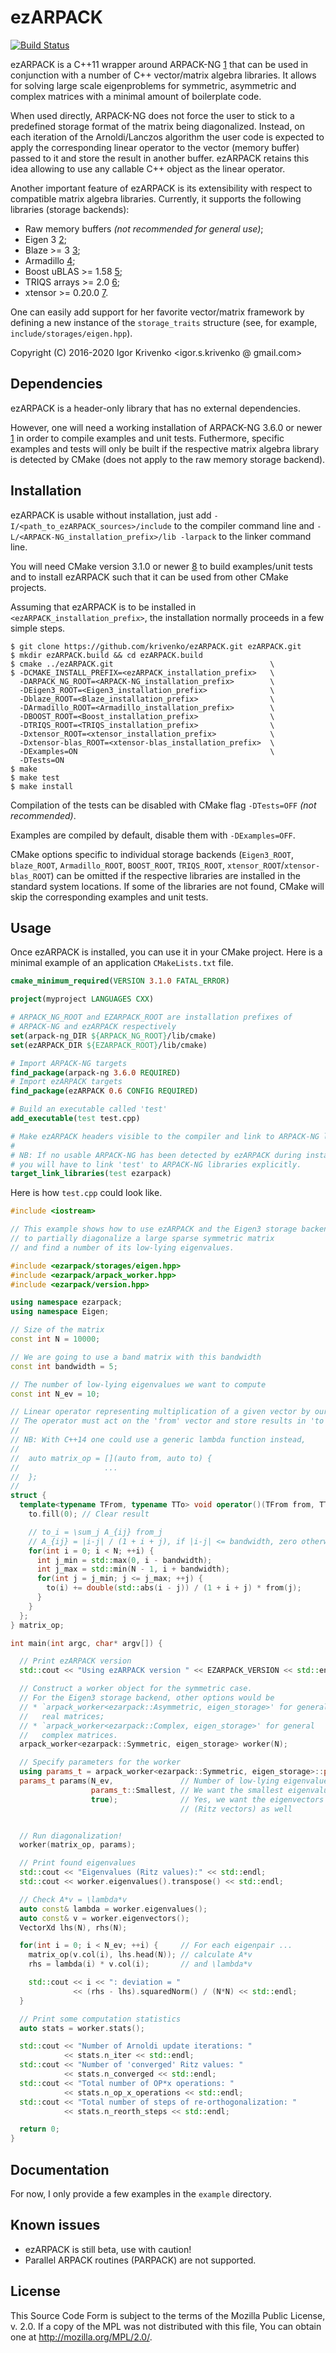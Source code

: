 ezARPACK
========

[![Build Status](https://travis-ci.org/krivenko/ezARPACK.svg?branch=master)](
https://travis-ci.org/krivenko/ezARPACK)

ezARPACK is a C++11 wrapper around ARPACK-NG [1] that can be used in conjunction
with a number of C++ vector/matrix algebra libraries. It allows for solving
large scale eigenproblems for symmetric, asymmetric and complex matrices with
a minimal amount of boilerplate code.

When used directly, ARPACK-NG does not force the user to stick to a predefined
storage format of the matrix being diagonalized. Instead, on each iteration of
the Arnoldi/Lanczos algorithm the user code is expected to apply the
corresponding linear operator to the vector (memory buffer) passed to it and
store the result in another buffer. ezARPACK retains this idea allowing to use
any callable C++ object as the linear operator.

Another important feature of ezARPACK is its extensibility with respect to
compatible matrix algebra libraries. Currently, it supports the following
libraries (storage backends):

* Raw memory buffers *(not recommended for general use)*;
* Eigen 3 [2];
* Blaze >= 3 [3];
* Armadillo [4];
* Boost uBLAS >= 1.58 [5];
* TRIQS arrays >= 2.0 [6];
* xtensor >= 0.20.0 [7].

One can easily add support for her favorite vector/matrix framework by defining
a new instance of the `storage_traits` structure (see, for example,
`include/storages/eigen.hpp`).

Copyright (C) 2016-2020 Igor Krivenko <igor.s.krivenko @ gmail.com>

Dependencies
------------

ezARPACK is a header-only library that has no external dependencies.

However, one will need a working installation of ARPACK-NG 3.6.0 or newer [1]
in order to compile examples and unit tests. Futhermore, specific examples and
tests will only be built if the respective matrix algebra library is detected by
CMake (does not apply to the raw memory storage backend).

Installation
------------

ezARPACK is usable without installation, just add
`-I/<path_to_ezARPACK_sources>/include` to the compiler command line and
`-L/<ARPACK-NG_installation_prefix>/lib -larpack` to the linker command line.

You will need CMake version 3.1.0 or newer [8] to build examples/unit tests and
to install ezARPACK such that it can be used from other CMake projects.

Assuming that ezARPACK is to be installed in `<ezARPACK_installation_prefix>`,
the installation normally proceeds in a few simple steps.

```
$ git clone https://github.com/krivenko/ezARPACK.git ezARPACK.git
$ mkdir ezARPACK.build && cd ezARPACK.build
$ cmake ../ezARPACK.git                                   \
$ -DCMAKE_INSTALL_PREFIX=<ezARPACK_installation_prefix>   \
  -DARPACK_NG_ROOT=<ARPACK-NG_installation_prefix>        \
  -DEigen3_ROOT=<Eigen3_installation_prefix>              \
  -Dblaze_ROOT=<Blaze_installation_prefix>                \
  -DArmadillo_ROOT=<Armadillo_installation_prefix>        \
  -DBOOST_ROOT=<Boost_installation_prefix>                \
  -DTRIQS_ROOT=<TRIQS_installation_prefix>                \
  -Dxtensor_ROOT=<xtensor_installation_prefix>            \
  -Dxtensor-blas_ROOT=<xtensor-blas_installation_prefix>  \
  -DExamples=ON                                           \
  -DTests=ON
$ make
$ make test
$ make install
```

Compilation of the tests can be disabled with CMake flag `-DTests=OFF`
*(not recommended)*.

Examples are compiled by default, disable them with `-DExamples=OFF`.

CMake options specific to individual storage backends (`Eigen3_ROOT`,
`blaze_ROOT`, `Armadillo_ROOT`, `BOOST_ROOT`, `TRIQS_ROOT`,
`xtensor_ROOT`/`xtensor-blas_ROOT`) can be omitted if the respective libraries
are installed in the standard system locations. If some of the libraries are not
found, CMake will skip the corresponding examples and unit tests.

Usage
-----

Once ezARPACK is installed, you can use it in your CMake project. Here is
a minimal example of an application `CMakeLists.txt` file.

```cmake
cmake_minimum_required(VERSION 3.1.0 FATAL_ERROR)

project(myproject LANGUAGES CXX)

# ARPACK_NG_ROOT and EZARPACK_ROOT are installation prefixes of
# ARPACK-NG and ezARPACK respectively
set(arpack-ng_DIR ${ARPACK_NG_ROOT}/lib/cmake)
set(ezARPACK_DIR ${EZARPACK_ROOT}/lib/cmake)

# Import ARPACK-NG targets
find_package(arpack-ng 3.6.0 REQUIRED)
# Import ezARPACK targets
find_package(ezARPACK 0.6 CONFIG REQUIRED)

# Build an executable called 'test'
add_executable(test test.cpp)

# Make ezARPACK headers visible to the compiler and link to ARPACK-NG libraries.
#
# NB: If no usable ARPACK-NG has been detected by ezARPACK during installation,
# you will have to link 'test' to ARPACK-NG libraries explicitly.
target_link_libraries(test ezarpack)
```

Here is how `test.cpp` could look like.
```c++
#include <iostream>

// This example shows how to use ezARPACK and the Eigen3 storage backend
// to partially diagonalize a large sparse symmetric matrix
// and find a number of its low-lying eigenvalues.

#include <ezarpack/storages/eigen.hpp>
#include <ezarpack/arpack_worker.hpp>
#include <ezarpack/version.hpp>

using namespace ezarpack;
using namespace Eigen;

// Size of the matrix
const int N = 10000;

// We are going to use a band matrix with this bandwidth
const int bandwidth = 5;

// The number of low-lying eigenvalues we want to compute
const int N_ev = 10;

// Linear operator representing multiplication of a given vector by our matrix.
// The operator must act on the 'from' vector and store results in 'to'.
//
// NB: With C++14 one could use a generic lambda function instead,
//
//  auto matrix_op = [](auto from, auto to) {
//                   ...
//  };
//
struct {
  template<typename TFrom, typename TTo> void operator()(TFrom from, TTo to) {
    to.fill(0); // Clear result

    // to_i = \sum_j A_{ij} from_j
    // A_{ij} = |i-j| / (1 + i + j), if |i-j| <= bandwidth, zero otherwise
    for(int i = 0; i < N; ++i) {
      int j_min = std::max(0, i - bandwidth);
      int j_max = std::min(N - 1, i + bandwidth);
      for(int j = j_min; j <= j_max; ++j) {
        to(i) += double(std::abs(i - j)) / (1 + i + j) * from(j);
      }
    }
  };
} matrix_op;

int main(int argc, char* argv[]) {

  // Print ezARPACK version
  std::cout << "Using ezARPACK version " << EZARPACK_VERSION << std::endl;

  // Construct a worker object for the symmetric case.
  // For the Eigen3 storage backend, other options would be
  // * `arpack_worker<ezarpack::Asymmetric, eigen_storage>' for general
  //   real matrices;
  // * `arpack_worker<ezarpack::Complex, eigen_storage>' for general
  //   complex matrices.
  arpack_worker<ezarpack::Symmetric, eigen_storage> worker(N);

  // Specify parameters for the worker
  using params_t = arpack_worker<ezarpack::Symmetric, eigen_storage>::params_t;
  params_t params(N_ev,               // Number of low-lying eigenvalues
                  params_t::Smallest, // We want the smallest eigenvalues
                  true);              // Yes, we want the eigenvectors
                                      // (Ritz vectors) as well


  // Run diagonalization!
  worker(matrix_op, params);

  // Print found eigenvalues
  std::cout << "Eigenvalues (Ritz values):" << std::endl;
  std::cout << worker.eigenvalues().transpose() << std::endl;

  // Check A*v = \lambda*v
  auto const& lambda = worker.eigenvalues();
  auto const& v = worker.eigenvectors();
  VectorXd lhs(N), rhs(N);

  for(int i = 0; i < N_ev; ++i) {     // For each eigenpair ...
    matrix_op(v.col(i), lhs.head(N)); // calculate A*v
    rhs = lambda(i) * v.col(i);       // and \lambda*v

    std::cout << i << ": deviation = "
              << (rhs - lhs).squaredNorm() / (N*N) << std::endl;
  }

  // Print some computation statistics
  auto stats = worker.stats();

  std::cout << "Number of Arnoldi update iterations: "
            << stats.n_iter << std::endl;
  std::cout << "Number of 'converged' Ritz values: "
            << stats.n_converged << std::endl;
  std::cout << "Total number of OP*x operations: "
            << stats.n_op_x_operations << std::endl;
  std::cout << "Total number of steps of re-orthogonalization: "
            << stats.n_reorth_steps << std::endl;

  return 0;
}
```

Documentation
-------------

For now, I only provide a few examples in the `example` directory.

Known issues
------------

* ezARPACK is still beta, use with caution!
* Parallel ARPACK routines (PARPACK) are not supported.

License
-------

This Source Code Form is subject to the terms of the Mozilla Public
License, v. 2.0. If a copy of the MPL was not distributed with this
file, You can obtain one at http://mozilla.org/MPL/2.0/.

[1]: https://github.com/opencollab/arpack-ng
[2]: http://eigen.tuxfamily.org
[3]: https://bitbucket.org/blaze-lib/blaze
[4]: http://arma.sourceforge.net
[5]: https://www.boost.org/doc/libs/1_58_0/libs/numeric/ublas/doc
[6]: https://triqs.github.io/triqs/latest
[7]: https://github.com/xtensor-stack/xtensor
[8]: https://cmake.org/download
